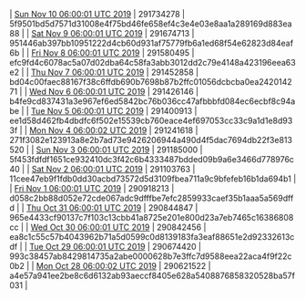 | [Sun Nov 10 06:00:01 UTC 2019](https://transfer.sh/1fPrw/dashninja-dbdump-20191110070001.tar.bz2) | 291734278 | 5f9501bd5d7571d31008e4f75bd46fe658ef4c3e4e03e8aa1a289169d883ea88 | 
| [Sat Nov  9 06:00:01 UTC 2019](https://transfer.sh/crF9R/dashninja-dbdump-20191109070001.tar.bz2) | 291674713 | 951446ab397bb10951222d4cb60d931af75779fb6a1ed68f54e62823d84eaf6b | 
| [Fri Nov  8 06:00:01 UTC 2019](https://transfer.sh/DOCC3/dashninja-dbdump-20191108070001.tar.bz2) | 291580495 | efc9fd4c6078ac5a07d02dba64c58fa3abb3012dd2c79e4148a423196eea63e2 | 
| [Thu Nov  7 06:00:01 UTC 2019](https://transfer.sh/7bkho/dashninja-dbdump-20191107070001.tar.bz2) | 291452858 | bd04c00faec88167f38c6ffdb690b7698b87b2ffc01056dcbcba0ea242014271 | 
| [Wed Nov  6 06:00:01 UTC 2019](https://transfer.sh/12Jxi8/dashninja-dbdump-20191106070001.tar.bz2) | 291426146 | b4fe9cd837431a3e967ef6ed5842bc76b036cc47afbbbfd084ec6ecbf8c94abe | 
| [Tue Nov  5 06:00:01 UTC 2019]() | 291400913 | ee1d58d462fb4dbdfc6f502e15539cb760eace4ef697053cc33c9a1d1e8d933f | 
| [Mon Nov  4 06:00:02 UTC 2019](https://transfer.sh/1HvYr/dashninja-dbdump-20191104070002.tar.bz2) | 291241618 | 271f3082e123913a8e2b7ad73e9426206944a490d4f5dac7694db22f3e813520 | 
| [Sun Nov  3 06:00:01 UTC 2019](https://transfer.sh/ZXYJ9/dashninja-dbdump-20191103070001.tar.bz2) | 291185000 | 5f453fdfdf1651ce932410dc3f42c6b4333487bdded09b9a6e3466d778976c40 | 
| [Sat Nov  2 06:00:01 UTC 2019](https://transfer.sh/fNhI8/dashninja-dbdump-20191102070001.tar.bz2) | 291103763 | 11cee47eb9f1fdb0dd30acbd73572d5d3109fbea711a9c9bfefeb16b1da694b1 | 
| [Fri Nov  1 06:00:01 UTC 2019](https://transfer.sh/7Kfl5/dashninja-dbdump-20191101070001.tar.bz2) | 290918213 | d058c2bb88d052e72cde067adc9dfffbe7efc2859933caef35b1aaa5a569dffd | 
| [Thu Oct 31 06:00:01 UTC 2019](https://transfer.sh/1C71v/dashninja-dbdump-20191031070001.tar.bz2) | 290844847 | 965e4433cf90137c7f103c13cbb41a8725e201e800d23a7eb7465c16386808cc | 
| [Wed Oct 30 06:00:01 UTC 2019](https://transfer.sh/nEGZr/dashninja-dbdump-20191030070001.tar.bz2) | 290842456 | ea8c1c55c57b4043962b71a5d0599c0d8139183fa3eaf88651e2d92332613cdf | 
| [Tue Oct 29 06:00:01 UTC 2019](https://transfer.sh/2RClb/dashninja-dbdump-20191029070001.tar.bz2) | 290674420 | 993c38457ab8429814735a2abe0000628b7e3ffc7d9588eea22aca4f9f22c0b2 | 
| [Mon Oct 28 06:00:02 UTC 2019](https://transfer.sh/RGPMF/dashninja-dbdump-20191028070002.tar.bz2) | 290621522 | a4e57a941ee2be8c6d6132ab93aeccf8405e628a5408876858320528ba57f031 | 
